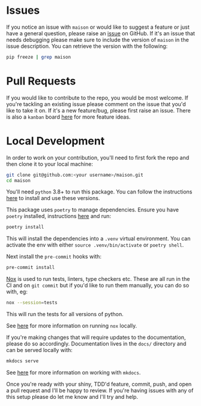 # Issues

If you notice an issue with `maison` or would like to suggest a feature or just
have a general question, please raise an
[issue](https://github.com/dbatten5/maison/issues) on GitHub. If it's an issue
that needs debugging please make sure to include the version of `maison` in the
issue description. You can retrieve the version with the following:

```bash
pip freeze | grep maison
```

# Pull Requests

If you would like to contribute to the repo, you would be most welcome. If
you're tackling an existing issue please comment on the issue that you'd like to
take it on. If it's a new feature/bug, please first raise an issue. There is
also a `kanban` board [here](https://github.com/dbatten5/maison/projects/1) for
more feature ideas.

# Local Development

In order to work on your contribution, you'll need to first fork the repo and
then clone it to your local machine:

```bash
git clone git@github.com:<your username>/maison.git
cd maison
```

You'll need `python` 3.8+ to run this package. You can follow
the instructions [here](https://cookiecutter-hypermodern-python.readthedocs.io/en/2021.6.15/guide.html#getting-python)
to install and use these versions.

This package uses `poetry` to manage dependencies. Ensure you have `poetry`
installed, instructions [here](https://python-poetry.org/docs/#installation) and
run:

```bash
poetry install
```

This will install the dependencies into a `.venv` virtual environment. You can
activate the env with either `source .venv/bin/activate` or `poetry shell`.

Next install the `pre-commit` hooks with:

```bash
pre-commit install
```

[Nox](https://nox.thea.codes/en/stable/) is used to run tests, linters, type
checkers etc. These are all run in the CI and on `git commit` but if you'd like
to run them manually, you can do so with, eg:

```bash
nox --session=tests
```

This will run the tests for all versions of python.

See [here](https://cookiecutter-hypermodern-python.readthedocs.io/en/2021.6.15/guide.html#running-sessions)
for more information on running `nox` locally.

If you're making changes that will require updates to the documentation, please
do so accordingly. Documentation lives in the `docs/` directory and can be
served locally with:

```bash
mkdocs serve
```

See [here](https://squidfunk.github.io/mkdocs-material/getting-started/) for
more information on working with `mkdocs`.

Once you're ready with your shiny, TDD'd feature, commit, push, and open a pull
request and I'll be happy to review. If you're having issues with any of this
setup please do let me know and I'll try and help.

